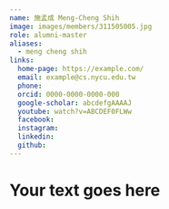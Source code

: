 ```yaml
---
name: 施孟成 Meng-Cheng Shih 
image: images/members/311505005.jpg 
role: alumni-master
aliases:
  - meng cheng shih
links:
  home-page: https://example.com/
  email: example@cs.nycu.edu.tw
  phone: 
  orcid: 0000-0000-0000-000
  google-scholar: abcdefgAAAAJ
  youtube: watch?v=ABCDEF0FLWw
  facebook:
  instagram:
  linkedin:
  github:
---
```

# Your text goes here
